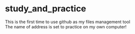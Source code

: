 # study_and_practice
This is the first time to use github as my files management tool  
The name of address is set to practice on my own computer!
